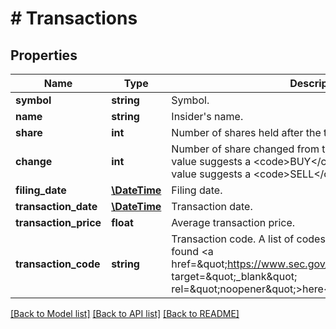 # # Transactions

## Properties

Name | Type | Description | Notes
------------ | ------------- | ------------- | -------------
**symbol** | **string** | Symbol. | [optional]
**name** | **string** | Insider&#39;s name. | [optional]
**share** | **int** | Number of shares held after the transaction. | [optional]
**change** | **int** | Number of share changed from the last period. A positive value suggests a &lt;code&gt;BUY&lt;/code&gt; transaction. A negative value suggests a &lt;code&gt;SELL&lt;/code&gt; transaction. | [optional]
**filing_date** | [**\DateTime**](\DateTime.md) | Filing date. | [optional]
**transaction_date** | [**\DateTime**](\DateTime.md) | Transaction date. | [optional]
**transaction_price** | **float** | Average transaction price. | [optional]
**transaction_code** | **string** | Transaction code. A list of codes and their meanings can be found &lt;a href&#x3D;\&quot;https://www.sec.gov/about/forms/form4data.pdf\&quot; target&#x3D;\&quot;_blank\&quot; rel&#x3D;\&quot;noopener\&quot;&gt;here&lt;/a&gt;. | [optional]

[[Back to Model list]](../../README.md#models) [[Back to API list]](../../README.md#endpoints) [[Back to README]](../../README.md)
